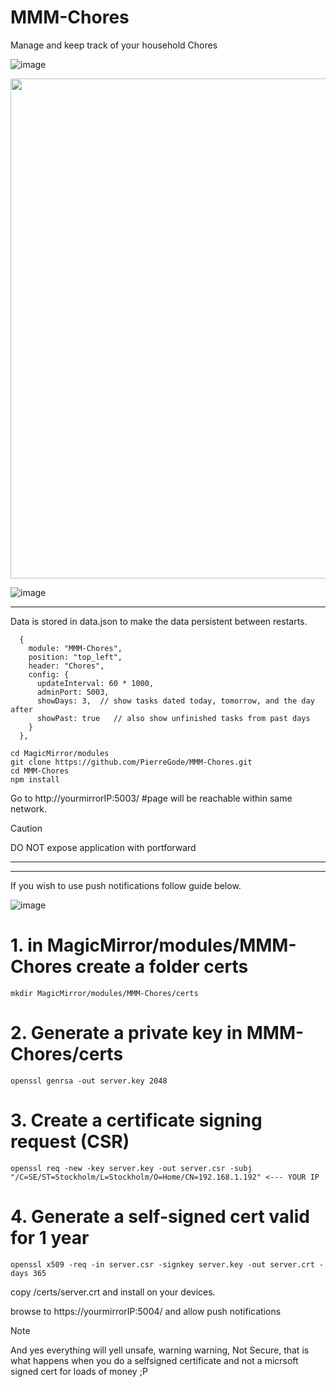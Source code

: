 # MMM-Chores
Manage and keep track of your household Chores
<p>
  
![image](https://github.com/user-attachments/assets/20c02e33-181d-4670-b55d-1e10b709d605)



<img src="https://github.com/user-attachments/assets/258844d6-6457-4b48-ac64-af637ec059a4" width="800" />

![image](https://github.com/user-attachments/assets/21ca2d68-2550-4993-b6b1-b5a0150ea858)

______________________________________________________________________________________________



Data is stored in data.json to make the data persistent between restarts.


```
  {
    module: "MMM-Chores",
    position: "top_left",
    header: "Chores",
    config: {
      updateInterval: 60 * 1000,
      adminPort: 5003,
      showDays: 3,  // show tasks dated today, tomorrow, and the day after
      showPast: true   // also show unfinished tasks from past days
    }
  },
```

```
cd MagicMirror/modules
git clone https://github.com/PierreGode/MMM-Chores.git
cd MMM-Chores
npm install
```


Go to http://yourmirrorIP:5003/ #page will be reachable within same network.
> [!CAUTION]
> DO NOT expose application with portforward


______________________________________________________________________________________________
______________________________________________________________________________________________


If you wish to use push notifications follow guide below. 


![image](https://github.com/user-attachments/assets/aa99d0b8-c31e-41f9-b7b9-e4a8d93cd9d1)

# 1. in MagicMirror/modules/MMM-Chores create a folder certs
```
mkdir MagicMirror/modules/MMM-Chores/certs
```

# 2. Generate a private key in MMM-Chores/certs
```
openssl genrsa -out server.key 2048
```
# 3. Create a certificate signing request (CSR)
```
openssl req -new -key server.key -out server.csr -subj "/C=SE/ST=Stockholm/L=Stockholm/O=Home/CN=192.168.1.192" <--- YOUR IP
```

# 4. Generate a self-signed cert valid for 1 year
```
openssl x509 -req -in server.csr -signkey server.key -out server.crt -days 365
```

copy /certs/server.crt and install on your devices.

browse to https://yourmirrorIP:5004/ and allow push notifications
> [!NOTE]
> And yes everything will yell unsafe, warning warning, Not Secure, that is what happens when you do a selfsigned certificate and not a micrsoft signed cert for loads of money ;P


